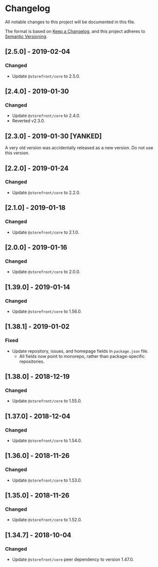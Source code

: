 # Changelog
All notable changes to this project will be documented in this file.

The format is based on [Keep a Changelog](https://keepachangelog.com/en/1.0.0/),
and this project adheres to [Semantic Versioning](https://semver.org/spec/v2.0.0.html).

## [2.5.0] - 2019-02-04
### Changed
- Update `@storefront/core` to 2.5.0.

## [2.4.0] - 2019-01-30
### Changed
- Update `@storefront/core` to 2.4.0.
- Reverted v2.3.0.

## [2.3.0] - 2019-01-30 [YANKED]
A very old version was accidentally released as a new version. Do not use this version.

## [2.2.0] - 2019-01-24
### Changed
- Update `@storefront/core` to 2.2.0.

## [2.1.0] - 2019-01-18
### Changed
- Update `@storefront/core` to 2.1.0.

## [2.0.0] - 2019-01-16
### Changed
- Update `@storefront/core` to 2.0.0.

## [1.39.0] - 2019-01-14
### Changed
- Update `@storefront/core` to 1.56.0.

## [1.38.1] - 2019-01-02
### Fixed
- Update repository, issues, and homepage fields in `package.json` file.
  - All fields now point to monorepo, rather than package-specific repositories.

## [1.38.0] - 2018-12-19
### Changed
- Update `@storefront/core` to 1.55.0.

## [1.37.0] - 2018-12-04
### Changed
- Update `@storefront/core` to 1.54.0.

## [1.36.0] - 2018-11-26
### Changed
- Update `@storefront/core` to 1.53.0.

## [1.35.0] - 2018-11-26
### Changed
- Update `@storefront/core` to 1.52.0.

## [1.34.7] - 2018-10-04
### Changed
- Update `@storefront/core` peer dependency to version 1.47.0.
